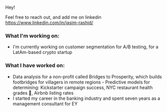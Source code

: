Hey!

Feel free to reach out, and add me on linkedin https://www.linkedin.com/in/jasim-rashid/

### What I'm working on:

- I'm currently working on customer segmentation for A/B testing, for a LatAm-based crypto startup

### What I have worked on:
- Data analysis for a non-profit called Bridges to Prosperity, which builds footbridges for villagers in remote regions - Predictive models for determining: Kickstarter campaign success, NYC restaurant health grades 🗽, Airbnb listing rates
- I started my career in the banking industry and spent seven years as a management consultant for EY

